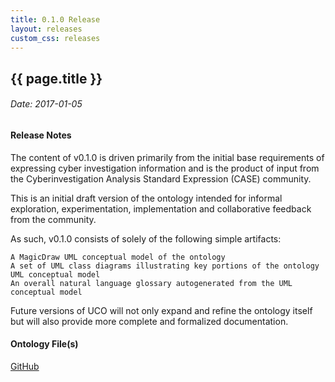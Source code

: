 ```yaml
---
title: 0.1.0 Release
layout: releases
custom_css: releases
---
```


## {{ page.title }}

###### Date: 2017-01-05

#### Release Notes

The content of v0.1.0 is driven primarily from the initial base requirements of expressing cyber investigation information and is the product of input from the Cyberinvestigation Analysis Standard Expression (CASE) community.

This is an initial draft version of the ontology intended for informal exploration, experimentation, implementation and collaborative feedback from the community.

As such, v0.1.0 consists of solely of the following simple artifacts:

    A MagicDraw UML conceptual model of the ontology
    A set of UML class diagrams illustrating key portions of the ontology UML conceptual model
    An overall natural language glossary autogenerated from the UML conceptual model

Future versions of UCO will not only expand and refine the ontology itself but will also provide more complete and formalized documentation.

#### Ontology File(s)

[GitHub](https://github.com/ucoProject/UCO/releases/tag/v0.1.0)
